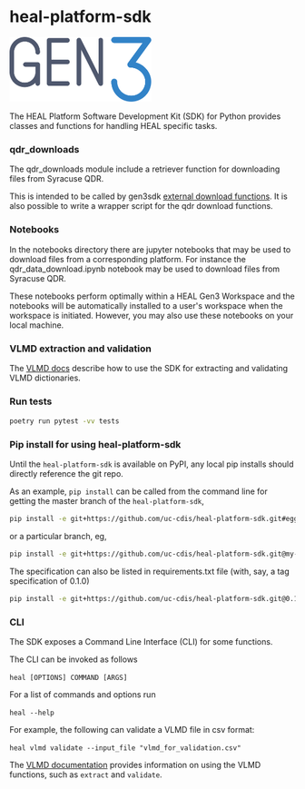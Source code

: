 # heal-platform-sdk
<img src="docs/images/gen3-blue-dark.png" width=250px>

The HEAL Platform Software Development Kit (SDK) for Python provides classes and functions for handling HEAL specific tasks.

### qdr_downloads

The qdr_downloads module include a retriever function for downloading files from Syracuse QDR.

This is intended to be called by gen3sdk [external download functions](https://github.com/uc-cdis/gen3sdk-python/blob/master/gen3/tools/download/external_file_download.py). It is also possible to write a wrapper script for the qdr download functions.

### Notebooks

In the notebooks directory there are jupyter notebooks that may be used to download files from a corresponding platform. For instance the qdr_data_download.ipynb notebook may be used to download files from Syracuse QDR.

These notebooks perform optimally within a HEAL Gen3 Workspace and the notebooks will be automatically installed to a user's workspace when the workspace is initiated. However, you may also use these notebooks on your local machine.

### VLMD extraction and validation


The [VLMD docs](heal/vlmd/README.md) describe how to use the SDK for extracting and validating VLMD dictionaries.


### Run tests

```bash
poetry run pytest -vv tests
```

### Pip install for using heal-platform-sdk

Until the `heal-platform-sdk` is available on PyPI, any local pip installs should directly
reference the git repo.

As an example, `pip install` can be called from the command line for getting
the master branch of the `heal-platform-sdk`,

```bash
pip install -e git+https://github.com/uc-cdis/heal-platform-sdk.git#egg=heal
```

or a particular branch, eg,

```bash
pip install -e git+https://github.com/uc-cdis/heal-platform-sdk.git@my-branch#egg=heal
```

The specification can also be listed in requirements.txt file
(with, say, a tag specification of 0.1.0)

```bash
pip install -e git+https://github.com/uc-cdis/heal-platform-sdk.git@0.1.0#egg=heal
```

### CLI

The SDK exposes a Command Line Interface (CLI) for some functions.

The CLI can be invoked as follows

`heal [OPTIONS] COMMAND [ARGS]`

For a list of commands and options run

`heal --help`

For example, the following can validate a VLMD file in csv format:

`heal vlmd validate --input_file "vlmd_for_validation.csv"`

The [VLMD documentation](heal/VLMD/README.md)  provides information on
using the VLMD functions, such as `extract` and `validate`.
